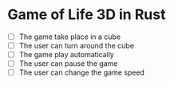 # Game of Life 3D in Rust

- [ ] The game take place in a cube
- [ ] The user can turn around the cube
- [ ] The game play automatically
- [ ] The user can pause the game
- [ ] The user can change the game speed